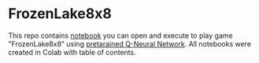 # FrozenLake8x8

This repo contains [notebook](https://github.com/HannaDGit/FrozenLake8x8/blob/main/frozen_lake8_8_AIGym.ipynb)
you can open and execute to play game "FrozenLake8x8" using [pretarained Q-Neural Network](https://github.com/HannaDGit/FrozenLake8x8/blob/main/frozen_lake8x8_QNN_learning_AIGym.ipynb). 
All notebooks were created in Colab with table of contents.

